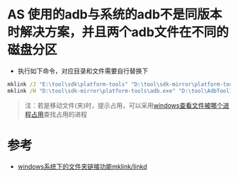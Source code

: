 # AS 使用的adb与系统的adb不是同版本时解决方案，并且两个adb文件在不同的磁盘分区
- 执行如下命令，对应目录和文件需要自行替换下
```cmd
mklink /J "E:\tool\sdk\platform-tools" "D:\tool\sdk-mirror\platform-tools" # 将AS使用的adb所在目录移动到与系统adb同磁盘分区下，然后执行该条命令进行目录链接，让AS还能在原始目录下找到adb文件，若是两个adb文件在同一个磁盘分区，可以不用执行该条命令
mklink /H "D:\tool\sdk-mirror\platform-tools\adb.exe" "D:\tool\AdbTool1.0.1\adb.exe" # 将移动后的adb文件删除或备份下，然后执行该条命令，将系统adb链接到AS的adb，然后AS再执行adb命令就是执行的系统adb了
```
> 注：若是移动文件(夹)时，提示占用，可以采用[windows查看文件被哪个进程占用](https://blog.csdn.net/u010999809/article/details/98308622?ops_request_misc=%25257B%252522request%25255Fid%252522%25253A%252522161240659916780271535382%252522%25252C%252522scm%252522%25253A%25252220140713.130102334.pc%25255Fall.%252522%25257D&request_id=161240659916780271535382&biz_id=0&utm_medium=distribute.pc_search_result.none-task-blog-2~all~first_rank_v2~rank_v29-1-98308622.pc_search_result_no_baidu_js&utm_term=window+%25E6%259F%25A5%25E6%2589%25BE%25E6%2596%2587%25E4%25BB%25B6%25E5%258D%25A0%25E7%2594%25A8%25E8%25BF%259B%25E7%25A8%258B)查找占用的进程
# 参考
- [windows系统下的文件夹链接功能mklink/linkd](https://www.cnblogs.com/plusium/archive/2010/03/17/1688511.html)

